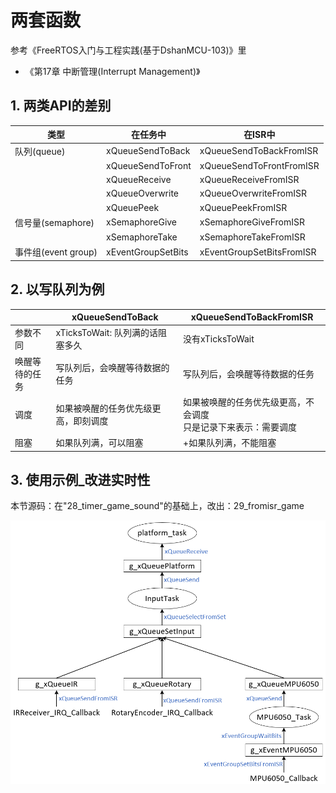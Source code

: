 # 两套函数

参考《FreeRTOS入门与工程实践(基于DshanMCU-103)》里

* 《第17章 中断管理(Interrupt Management)》



## 1. 两类API的差别

| 类型                | 在任务中           | 在ISR中                   |
| ------------------- | ------------------ | ------------------------- |
| 队列(queue)         | xQueueSendToBack   | xQueueSendToBackFromISR   |
|                     | xQueueSendToFront  | xQueueSendToFrontFromISR  |
|                     | xQueueReceive      | xQueueReceiveFromISR      |
|                     | xQueueOverwrite    | xQueueOverwriteFromISR    |
|                     | xQueuePeek         | xQueuePeekFromISR         |
| 信号量(semaphore)   | xSemaphoreGive     | xSemaphoreGiveFromISR     |
|                     | xSemaphoreTake     | xSemaphoreTakeFromISR     |
| 事件组(event group) | xEventGroupSetBits | xEventGroupSetBitsFromISR |



## 2. 以写队列为例

|                | xQueueSendToBack                     | xQueueSendToBackFromISR                                      |
| -------------- | ------------------------------------ | ------------------------------------------------------------ |
| 参数不同       | xTicksToWait: 队列满的话阻塞多久     | 没有xTicksToWait                                             |
| 唤醒等待的任务 | 写队列后，会唤醒等待数据的任务       | 写队列后，会唤醒等待数据的任务                               |
| 调度           | 如果被唤醒的任务优先级更高，即刻调度 | 如果被唤醒的任务优先级更高，不会调度<br />只是记录下来表示：需要调度 |
| 阻塞           | 如果队列满，可以阻塞                 | +如果队列满，不能阻塞                                        |



## 3. 使用示例_改进实时性

本节源码：在"28_timer_game_sound"的基础上，改出：29_fromisr_game

![image-20230908170820974](pic/15_two_type_functions.png)

